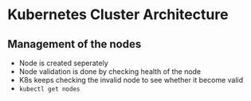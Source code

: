 # Kubernetes Cluster Architecture

## Management of the nodes

- Node is created seperately
- Node validation is done by checking health of the node
- K8s keeps checking the invalid node to see whether it become valid
- `kubectl get nodes`
